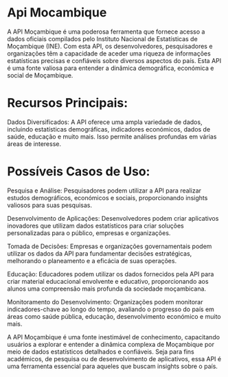 # Api Mocambique

A API Moçambique é uma poderosa ferramenta que fornece acesso a dados oficiais compilados pelo Instituto Nacional de Estatísticas de Moçambique (INE). Com esta API, os desenvolvedores, pesquisadores e organizações têm a capacidade de aceder uma riqueza de informações estatísticas precisas e confiáveis sobre diversos aspectos do país. Esta API é uma fonte valiosa para entender a dinâmica demográfica, económica e social de Moçambique.

# Recursos Principais:
Dados Diversificados: A API oferece uma ampla variedade de dados, incluindo estatísticas demográficas, indicadores económicos, dados de saúde, educação e muito mais. Isso permite análises profundas em várias áreas de interesse.

# Possíveis Casos de Uso:
Pesquisa e Análise: Pesquisadores podem utilizar a API para realizar estudos demográficos, económicos e sociais, proporcionando insights valiosos para suas pesquisas.

Desenvolvimento de Aplicações: Desenvolvedores podem criar aplicativos inovadores que utilizam dados estatísticos para criar soluções personalizadas para o público, empresas e organizações.

Tomada de Decisões: Empresas e organizações governamentais podem utilizar os dados da API para fundamentar decisões estratégicas, melhorando o planeamento e a eficácia de suas operações.

Educação: Educadores podem utilizar os dados fornecidos pela API para criar material educacional envolvente e educativo, proporcionando aos alunos uma compreensão mais profunda da sociedade moçambicana.

Monitoramento do Desenvolvimento: Organizações podem monitorar indicadores-chave ao longo do tempo, avaliando o progresso do país em áreas como saúde pública, educação, desenvolvimento económico e muito mais.

A API Moçambique é uma fonte inestimável de conhecimento, capacitando usuários a explorar e entender a dinâmica complexa de Moçambique por meio de dados estatísticos detalhados e confiáveis. Seja para fins académicos, de pesquisa ou de desenvolvimento de aplicativos, essa API é uma ferramenta essencial para aqueles que buscam insights sobre o país.





